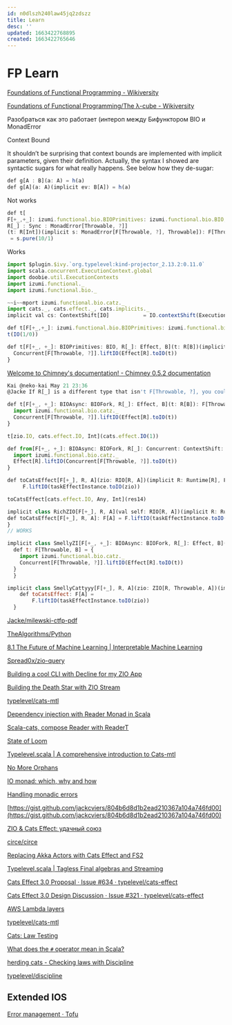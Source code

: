 ```yaml
---
id: n0dlszh240law45jq2zdszz
title: Learn
desc: ''
updated: 1663422768895
created: 1663422765646
---
```


# FP Learn

[Foundations of Functional Programming - Wikiversity](https://en.wikiversity.org/wiki/Foundations_of_Functional_Programming)

[Foundations of Functional Programming/The λ-cube - Wikiversity](https://en.wikiversity.org/wiki/Foundations_of_Functional_Programming/The_%CE%BB-cube)

Разобраться как это работает (интероп между Бифунктором BIO и MonadError

Context Bound

It shouldn’t be surprising that context bounds are implemented with implicit parameters, given their definition. Actually, the syntax I showed are syntactic sugars for what really happens. See below how they de-sugar:

```jsx
def g[A : B](a: A) = h(a)
def g[A](a: A)(implicit ev: B[A]) = h(a)

```

Not works

```jsx
def t[
F[+_,+_]: izumi.functional.bio.BIOPrimitives: izumi.functional.bio.BIO, 
R[_] : Sync : MonadError[Throwable, ?]]
(t: R[Int])(implicit s: MonadError[F[Throwable, ?], Throwable]): F[Throwable, Int]
 = s.pure(10/1)
```

Works

```jsx
import $plugin.$ivy.`org.typelevel:kind-projector_2.13.2:0.11.0`
import scala.concurrent.ExecutionContext.global
import doobie.util.ExecutionContexts
import izumi.functional._
import izumi.functional.bio._

~~i~~mport izumi.functional.bio.catz._
import cats._, cats.effect._, cats.implicits._
implicit val cs: ContextShift[IO]           = IO.contextShift(ExecutionContexts.synchronous)

def t[F[+_,+_]: izumi.functional.bio.BIOPrimitives: izumi.functional.bio.BIO : izumi.functional.bio.BIOApplicative, R[_] : Sync :MonadError[?[_], Throwable], B](t: R[B])(implicit s: MonadError[R, Throwable]): F[Throwable, Int] = MonadError[F[Throwable, ?], Throwable].pure(10 / 0)
t(IO(1/0))

def t[F[+_, +_]: BIOPrimitives: BIO, R[_]: Effect, B](t: R[B])(implicit cs: ContextShift[R]): F[Throwable, B] = {
  Concurrent[F[Throwable, ?]].liftIO(Effect[R].toIO(t))
}
```

[Welcome to Chimney's documentation! - Chimney 0.5.2 documentation](https://scalalandio.github.io/chimney/)

```jsx
Kai @neko-kai May 21 23:36
@Jacke If R[_] is a different type that isn't F[Throwable, ?], you could do it like this:

def t[F[+_, +_]: BIOAsync: BIOFork, R[_]: Effect, B](t: R[B]): F[Throwable, B] = {
  import izumi.functional.bio.catz._
  Concurrent[F[Throwable, ?]].liftIO(Effect[R].toIO(t))
}

t[zio.IO, cats.effect.IO, Int](cats.effect.IO(1))

def from[F[+_, +_]: BIOAsync: BIOFork, R[_]: Concurrent: ContextShift: Effect, B](t: F[_, B]): R[B] = {
  import izumi.functional.bio.catz._
  Effect[R].liftIO(Concurrent[F[Throwable, ?]].toIO(t))
}

def toCatsEffect[F[+_], R, A](zio: RIO[R, A])(implicit R: Runtime[R], F: LiftIO[F]): F[A] =
     F.liftIO(taskEffectInstance.toIO(zio))

toCatsEffect[cats.effect.IO, Any, Int](res14)

implicit class RichZIO[F[+_], R, A](val self: RIO[R, A])(implicit R: Runtime[R], F: LiftIO[F]) extends AnyVal {
def toCatsEffect[F[+_], R, A]: F[A] = F.liftIO(taskEffectInstance.toIO(self))
}
// WORKS

implicit class SmellyZI[F[+_, +_]: BIOAsync: BIOFork, R[_]: Effect, B](t: R[B]) {
  def t: F[Throwable, B] = {
    import izumi.functional.bio.catz._
    Concurrent[F[Throwable, ?]].liftIO(Effect[R].toIO(t))
  }
  }

implicit class SmellyCattyyy[F[+_], R, A](zio: ZIO[R, Throwable, A])(implicit R: Runtime[R], F: LiftIO[F]) {
    def toCatsEffect: F[A] =
        F.liftIO(taskEffectInstance.toIO(zio))
  }
```

[Jacke/milewski-ctfp-pdf](https://github.com/Jacke/milewski-ctfp-pdf)

[TheAlgorithms/Python](https://github.com/TheAlgorithms/Python)

[8.1 The Future of Machine Learning | Interpretable Machine Learning](https://christophm.github.io/interpretable-ml-book/the-future-of-machine-learning.html)

[Spread0x/zio-query](https://github.com/Spread0x/zio-query)

[Building a cool CLI with Decline for my ZIO App](https://medium.com/@pascal.mengelt/building-a-cool-cli-with-decline-for-my-zio-app-80e095b2899a)

[Building the Death Star with ZIO Stream](https://juliano-alves.com/2020/05/04/deathstar-zio-stream/?utm_campaign=ZIO%20News&utm_medium=email&utm_source=Revue%20newsletter)

[typelevel/cats-mtl](https://github.com/typelevel/cats-mtl/blob/master/core/src/main/scala/cats/mtl/instances/readert.scala)

[Dependency injection with Reader Monad in Scala](https://medium.com/rahasak/dependency-injection-with-reader-monad-in-scala-fe05b29e04dd)

[Scala-cats, compose Reader with ReaderT](https://stackoverflow.com/questions/55375125/scala-cats-compose-reader-with-readert)

[State of Loom](http://cr.openjdk.java.net/~rpressler/loom/loom/sol1_part1.html)

[Typelevel.scala | A comprehensive introduction to Cats-mtl](https://typelevel.org/blog/2018/10/06/intro-to-mtl.html)

[No More Orphans](https://blog.7mind.io/no-more-orphans.html)

[IO monad: which, why and how](https://kubuszok.com/2019/io-monad-which-why-and-how/)

[Handling monadic errors](https://miklos-martin.github.io/learn/fp/2017/09/28/handling-monadic-errors.html)

[https://gist.github.com/jackcviers/804b6d8d1b2ead210367a104a746fd00](https://gist.github.com/jackcviers/804b6d8d1b2ead210367a104a746fd00)

[ZIO & Cats Effect: удачный союз](https://habr.com/ru/company/oleg-bunin/blog/472386/)

[circe/circe](https://github.com/circe/circe/blob/d8c869733446545c2d54ffe632dfdccaa0bbe9ec/modules/generic-simple/src/main/scala/io/circe/generic/simple/util/macros/JsonCodecMacros.scala)

[Replacing Akka Actors with Cats Effect and FS2](https://vlovgr.github.io/actors-cats-effect-fs2/#1)

[Typelevel.scala | Tagless Final algebras and Streaming](https://typelevel.org/blog/2018/05/09/tagless-final-streaming.html)

[Cats Effect 3.0 Proposal · Issue #634 · typelevel/cats-effect](https://github.com/typelevel/cats-effect/issues/634)

[Cats Effect 3.0 Design Discussion · Issue #321 · typelevel/cats-effect](https://github.com/typelevel/cats-effect/issues/321)

[](https://typelevel.org/cats-mtl/lifting-classes.html)

[AWS Lambda layers](https://docs.aws.amazon.com/lambda/latest/dg/configuration-layers.html)

[typelevel/cats-mtl](https://github.com/typelevel/cats-mtl/blob/dd5602ee8f18d24e44974eb91a5bed77fee9a896/tests/src/test/scala/cats/mtl/tests/WriterTTests.scala)

[Cats: Law Testing](https://typelevel.org/cats/typeclasses/lawtesting.html)

[What does the `#` operator mean in Scala?](https://stackoverflow.com/questions/9443004/what-does-the-operator-mean-in-scala)

[herding cats - Checking laws with Discipline](http://eed3si9n.com/herding-cats/checking-laws-with-discipline.html)

[typelevel/discipline](https://github.com/typelevel/discipline/blob/master/core/src/test/scala/org/typelevel/discipline/laws.scala)

## Extended IOS

[Error management · Tofu](https://tinkoffcreditsystems.github.io/tofu/docs/errors)
